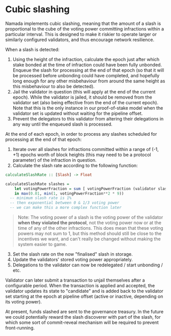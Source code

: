 # Cubic slashing

Namada implements cubic slashing, meaning that the amount of a slash is proportional to the cube of the voting power committing infractions within a particular interval. This is designed to make it riskier to operate larger or similarly configured validators, and thus encourage network resilience.

When a slash is detected:
1. Using the height of the infraction, calculate the epoch just after which stake bonded at the time of infraction could have been fully unbonded. Enqueue the slash for processing at the end of that epoch (so that it will be processed before unbonding could have completed, and hopefully long enough for any other misbehaviour from around the same height as this misbehaviour to also be detected).
2. Jail the validator in question (this will apply at the end of the current epoch). While the validator is jailed, it should be removed from the validator set (also being effective from the end of the current epoch). Note that this is the only instance in our proof-of-stake model when the validator set is updated without waiting for the pipeline offset.
3. Prevent the delegators to this validator from altering their delegations in any way until the enqueued slash is processed.

At the end of each epoch, in order to process any slashes scheduled for processing at the end of that epoch:
1. Iterate over all slashes for infractions committed within a range of (-1, +1) epochs worth of block heights (this may need to be a protocol parameter) of the infraction in question.
2. Calculate the slash rate according to the following function:


```haskell =
calculateSlashRate :: [Slash] -> Float

calculateSlashRate slashes = 
    let votingPowerFraction = sum [ votingPowerFraction (validator slash) | slash <- slashes]
	in max(0.01, min(1, votingPowerFraction**2 * 9))
  -- minimum slash rate is 1%
  -- then exponential between 0 & 1/3 voting power
  -- we can make this a more complex function later
```

> Note: The voting power of a slash is the voting power of the validator **when they violated the protocol**, not the voting power now or at the time of any of the other infractions. This does mean that these voting powers may not sum to 1, but this method should still be close to the incentives we want, and can't really be changed without making the system easier to game.

3. Set the slash rate on the now "finalised" slash in storage.
4. Update the validators' stored voting power appropriately.
5. Delegations to the validator can now be redelegated / start unbonding / etc.

Validator can later submit a transaction to unjail themselves after a configurable period. When the transaction is applied and accepted, the validator updates its state to "candidate" and is added back to the validator set starting at the epoch at pipeline offset (active or inactive, depending on its voting power).

At present, funds slashed are sent to the governance treasury. In the future we could potentially reward the slash discoverer with part of the slash, for which some sort of commit-reveal mechanism will be required to prevent front-running.
